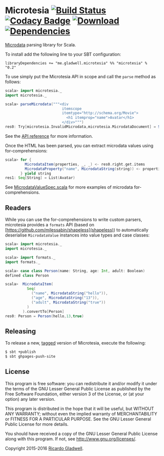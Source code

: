 # Microtesia [![Build Status](https://travis-ci.org/rgladwell/microtesia.svg)](https://travis-ci.org/rgladwell/microtesia) [![Codacy Badge](https://api.codacy.com/project/badge/1af50d2ea130484a918a44a5ce0d1ce0)](https://www.codacy.com/app/ricardo_3/microtesia) [ ![Download](https://api.bintray.com/packages/rgladwell/maven/microtesia/images/download.svg) ](https://bintray.com/rgladwell/maven/microtesia/_latestVersion) [![Dependencies](https://app.updateimpact.com/badge/702556651743481856/microtesia.svg?config=runtime)](https://app.updateimpact.com/latest/702556651743481856/microtesia)

[Microdata](http://www.w3.org/TR/microdata/) parsing library for
Scala.

To install add the following line to your SBT configuration:

```
libraryDependencies += "me.gladwell.microtesia" %% "microtesia" % "0.2"
```

To use simply put the Microtesia API in scope and call the `parse`
method as follows:

```scala
scala> import microtesia._
import microtesia._

scala> parseMicrodata("""<div
                          itemscope
                          itemtype="http://schema.org/Movie">
                            <h1 itemprop="name">Avatar</h1>
                          </div>""")
res0: Try[microtesia.InvalidMicrodata,microtesia.MicrodataDocument] = Success(MicrodataDocument(List(MicrodataItem(ArrayBuffer((name,MicrodataString(Avatar))),Some(http://schema.org/Movie),None))))
```

See the [API reference](http://rgladwell.github.io/microtesia/latest/api) for
more information.

Once the HTML has been parsed, you can extract microdata values using for-comprehensions:

```scala
scala> for {
         MicrodataItem(properties, _, _) <- res0.right.get.items
         MicrodataProperty("name", MicrodataString(string)) <- properties
       } yield string
res1: Seq[String] = List(Avatar)
```

See [MicrodataValueSpec.scala](https://github.com/rgladwell/microtesia/tree/master/src/test/scala/MicrodataValueSpec.scala) for more examples of microdata for-comprehensions.

## Readers

While you can use the for-comprehensions to write custom parsers, microtesia provides a `formats` API (based on [https://github.com/milessabin/shapeless](shapeless)) to automatically deserialise `MicrodataValue` instances into value types and case classes:

```scala
scala> import microtesia._
import microtesia._

scala> import formats._
import formats._

scala> case class Person(name: String, age: Int, adult: Boolean)
defined class Person

scala>  MicrodataItem(
          Seq(
            ("name", MicrodataString("hello")),
            ("age", MicrodataString("13")),
            ("adult", MicrodataString("true"))
          )
        ).convertTo[Person]
res0: Person = Person(hello,13,true)
```

## Releasing

To release a new, [tagged](https://git-scm.com/book/en/v2/Git-Basics-Tagging) version of Microtesia, execute the following:

```sh
$ sbt +publish
$ sbt ghpages-push-site
```

## License

This program is free software: you can redistribute it and/or modify
it under the terms of the GNU Lesser General Public License as
published by the Free Software Foundation, either version 3 of the
License, or (at your option) any later version.

This program is distributed in the hope that it will be useful,
but WITHOUT ANY WARRANTY; without even the implied warranty of
MERCHANTABILITY or FITNESS FOR A PARTICULAR PURPOSE.  See the
GNU Lesser General Public License for more details.

You should have received a copy of the GNU Lesser General Public
License along with this program.  If not, see
<http://www.gnu.org/licenses/>.

Copyright 2015-2016 [Ricardo Gladwell](http://gladwell.me).

